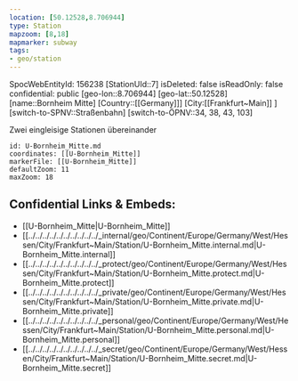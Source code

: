 ```yaml
---
location: [50.12528,8.706944]
type: Station 
mapzoom: [8,18] 
mapmarker: subway 
tags:
- geo/station
---
```

SpocWebEntityId: 156238
[StationUId::7]
isDeleted: false
isReadOnly: false
confidential: public
[geo-lon::8.706944]
[geo-lat::50.12528]
[name::Bornheim Mitte]
[Country::[[Germany]]]
[City:[[Frankfurt~Main]] ]
[switch-to-SPNV::Straßenbahn]
[switch-to-ÖPNV::34, 38, 43, 103]

Zwei eingleisige Stationen übereinander

```leaflet
id: U-Bornheim_Mitte.md
coordinates: [[U-Bornheim_Mitte]]
markerFile: [[U-Bornheim_Mitte]]
defaultZoom: 11 
maxZoom: 18
```


## Confidential Links & Embeds: 
- [[U-Bornheim_Mitte|U-Bornheim_Mitte]] 
- [[../../../../../../../../../../_internal/geo/Continent/Europe/Germany/West/Hessen/City/Frankfurt~Main/Station/U-Bornheim_Mitte.internal.md|U-Bornheim_Mitte.internal]] 
- [[../../../../../../../../../../_protect/geo/Continent/Europe/Germany/West/Hessen/City/Frankfurt~Main/Station/U-Bornheim_Mitte.protect.md|U-Bornheim_Mitte.protect]] 
- [[../../../../../../../../../../_private/geo/Continent/Europe/Germany/West/Hessen/City/Frankfurt~Main/Station/U-Bornheim_Mitte.private.md|U-Bornheim_Mitte.private]] 
- [[../../../../../../../../../../_personal/geo/Continent/Europe/Germany/West/Hessen/City/Frankfurt~Main/Station/U-Bornheim_Mitte.personal.md|U-Bornheim_Mitte.personal]] 
- [[../../../../../../../../../../_secret/geo/Continent/Europe/Germany/West/Hessen/City/Frankfurt~Main/Station/U-Bornheim_Mitte.secret.md|U-Bornheim_Mitte.secret]] 
